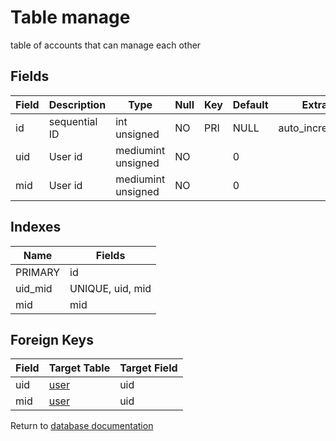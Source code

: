 Table manage
===========

table of accounts that can manage each other

Fields
------

| Field | Description   | Type               | Null | Key | Default | Extra          |
| ----- | ------------- | ------------------ | ---- | --- | ------- | -------------- |
| id    | sequential ID | int unsigned       | NO   | PRI | NULL    | auto_increment |
| uid   | User id       | mediumint unsigned | NO   |     | 0       |                |
| mid   | User id       | mediumint unsigned | NO   |     | 0       |                |

Indexes
------------

| Name    | Fields           |
| ------- | ---------------- |
| PRIMARY | id               |
| uid_mid | UNIQUE, uid, mid |
| mid     | mid              |

Foreign Keys
------------

| Field | Target Table | Target Field |
|-------|--------------|--------------|
| uid | [user](help/database/db_user) | uid |
| mid | [user](help/database/db_user) | uid |

Return to [database documentation](help/database)
